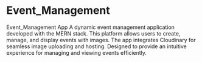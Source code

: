 # Event_Management
Event_Management App  A dynamic event management application developed with the MERN stack. This platform allows users to create, manage, and display events with images. The app integrates Cloudinary for seamless image uploading and hosting. Designed to provide an intuitive experience for managing and viewing events efficiently.
